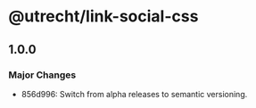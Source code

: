# @utrecht/link-social-css

## 1.0.0

### Major Changes

- 856d996: Switch from alpha releases to semantic versioning.
